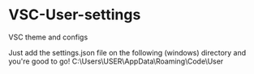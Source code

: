 # VSC-User-settings
VSC theme and configs

Just add the settings.json file on the following (windows) directory and you're good to go!
C:\Users\USER\AppData\Roaming\Code\User

